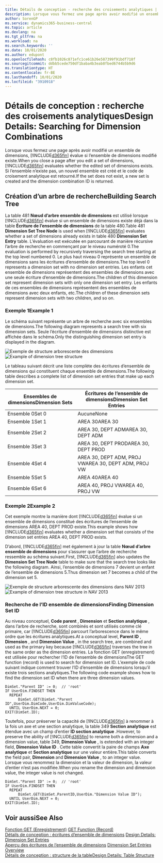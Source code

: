 ```yaml
---
title: Détails de conception - recherche des croisements analytiques | Microsoft Docs
description: Lorsque vous fermez une page après avoir modifié un ensemble de dimensions, Business Central évalue si l’ensemble de dimensions modifié existe. Si l’ensemble n’existe pas, un nouvel ensemble est créé et le code de croisement analytique est retourné.
author: SorenGP
ms.service: dynamics365-business-central
ms.topic: article
ms.devlang: na
ms.tgt_pltfrm: na
ms.workload: na
ms.search.keywords: ''
ms.date: 10/01/2020
ms.author: edupont
ms.openlocfilehash: c8fb1026c871efc1ce61b26e587399f91bdf718f
ms.sourcegitcommit: ddbb5cede750df1baba4b3eab8fbed6744b5b9d6
ms.translationtype: HT
ms.contentlocale: fr-BE
ms.lasthandoff: 10/01/2020
ms.locfileid: "3910918"
---
```

# <a name="design-details-searching-for-dimension-combinations"></a><span data-ttu-id="9cf4f-104">Détails de conception : recherche des croisements analytiques</span><span class="sxs-lookup"><span data-stu-id="9cf4f-104">Design Details: Searching for Dimension Combinations</span></span>
<span data-ttu-id="9cf4f-105">Lorsque vous fermez une page après avoir modifié un ensemble de dimensions, [!INCLUDE[d365fin](includes/d365fin_md.md)] évalue si l’ensemble de dimensions modifié existe.</span><span class="sxs-lookup"><span data-stu-id="9cf4f-105">When you close a page after you edit a set of dimensions, [!INCLUDE[d365fin](includes/d365fin_md.md)] evaluates whether the edited set of dimensions exists.</span></span> <span data-ttu-id="9cf4f-106">Si l’ensemble n’existe pas, un nouvel ensemble est créé et le code de croisement analytique est retourné.</span><span class="sxs-lookup"><span data-stu-id="9cf4f-106">If the set does not exist, a new set is created and the dimension combination ID is returned.</span></span>  

## <a name="building-search-tree"></a><span data-ttu-id="9cf4f-107">Création d’un arbre de recherche</span><span class="sxs-lookup"><span data-stu-id="9cf4f-107">Building Search Tree</span></span>  
 <span data-ttu-id="9cf4f-108">La table 481 **Nœud d’arbre ensemble de dimensions** est utilisé lorsque [!INCLUDE[d365fin](includes/d365fin_md.md)] évalue si un ensemble de dimensions existe déjà dans la table **Écriture de l’ensemble de dimensions** de la table 480.</span><span class="sxs-lookup"><span data-stu-id="9cf4f-108">Table 481 **Dimension Set Tree Node** is used when [!INCLUDE[d365fin](includes/d365fin_md.md)] evaluates whether a set of dimensions already exists in table 480 **Dimension Set Entry** table.</span></span> <span data-ttu-id="9cf4f-109">L’évaluation est exécutée en parcourant de manière récursive l’arbre de recherche en commençant par le niveau numéroté 0.</span><span class="sxs-lookup"><span data-stu-id="9cf4f-109">The evaluation is performed by recursively traversing the search tree starting at the top level numbered 0.</span></span> <span data-ttu-id="9cf4f-110">Le plus haut niveau 0 représente un ensemble de dimensions sans les écritures d’ensemble de dimensions.</span><span class="sxs-lookup"><span data-stu-id="9cf4f-110">The top level 0 represents a dimension set with no dimension set entries.</span></span> <span data-ttu-id="9cf4f-111">Les enfants cet ensemble de dimensions représentent des ensembles de dimensions avec une seule écriture d’ensemble de dimensions.</span><span class="sxs-lookup"><span data-stu-id="9cf4f-111">The children of this dimension set represent dimension sets with only one dimension set entry.</span></span> <span data-ttu-id="9cf4f-112">Les enfants de ces ensembles de dimensions représentent des ensembles de dimensions avec deux enfants, etc.</span><span class="sxs-lookup"><span data-stu-id="9cf4f-112">The children of these dimension sets represent dimension sets with two children, and so on.</span></span>  

### <a name="example-1"></a><span data-ttu-id="9cf4f-113">Exemple 1</span><span class="sxs-lookup"><span data-stu-id="9cf4f-113">Example 1</span></span>  
 <span data-ttu-id="9cf4f-114">Le schéma suivant représente un arbre de recherche avec six ensembles de dimensions.</span><span class="sxs-lookup"><span data-stu-id="9cf4f-114">The following diagram represents a search tree with six dimension sets.</span></span> <span data-ttu-id="9cf4f-115">Seule l’écriture d’ensemble de dimensions distinctive est affichée dans le schéma.</span><span class="sxs-lookup"><span data-stu-id="9cf4f-115">Only the distinguishing dimension set entry is displayed in the diagram.</span></span>  

 <span data-ttu-id="9cf4f-116">![Exemple de structure arborescente des dimensions](media/nav2013_dimension_tree.png "Exemple de structure arborescente des dimensions")</span><span class="sxs-lookup"><span data-stu-id="9cf4f-116">![Example of dimension tree structure](media/nav2013_dimension_tree.png "Example of dimension tree structure")</span></span>  

 <span data-ttu-id="9cf4f-117">Le tableau suivant décrit une liste complète des écritures d’ensemble de dimensions qui constituent chaque ensemble de dimensions.</span><span class="sxs-lookup"><span data-stu-id="9cf4f-117">The following table describes a complete list of dimension set entries that make up each dimension set.</span></span>  

|<span data-ttu-id="9cf4f-118">Ensembles de dimensions</span><span class="sxs-lookup"><span data-stu-id="9cf4f-118">Dimension Sets</span></span>|<span data-ttu-id="9cf4f-119">Écritures de l’ensemble de dimensions</span><span class="sxs-lookup"><span data-stu-id="9cf4f-119">Dimension Set Entries</span></span>|  
|--------------------|---------------------------|  
|<span data-ttu-id="9cf4f-120">Ensemble 0</span><span class="sxs-lookup"><span data-stu-id="9cf4f-120">Set 0</span></span>|<span data-ttu-id="9cf4f-121">Aucune</span><span class="sxs-lookup"><span data-stu-id="9cf4f-121">None</span></span>|  
|<span data-ttu-id="9cf4f-122">Ensemble 1</span><span class="sxs-lookup"><span data-stu-id="9cf4f-122">Set 1</span></span>|<span data-ttu-id="9cf4f-123">AREA 30</span><span class="sxs-lookup"><span data-stu-id="9cf4f-123">AREA 30</span></span>|  
|<span data-ttu-id="9cf4f-124">Ensemble 2</span><span class="sxs-lookup"><span data-stu-id="9cf4f-124">Set 2</span></span>|<span data-ttu-id="9cf4f-125">AREA 30, DEPT ADM</span><span class="sxs-lookup"><span data-stu-id="9cf4f-125">AREA 30, DEPT ADM</span></span>|  
|<span data-ttu-id="9cf4f-126">Ensemble 3</span><span class="sxs-lookup"><span data-stu-id="9cf4f-126">Set 3</span></span>|<span data-ttu-id="9cf4f-127">AREA 30, DEPT PROD</span><span class="sxs-lookup"><span data-stu-id="9cf4f-127">AREA 30, DEPT PROD</span></span>|  
|<span data-ttu-id="9cf4f-128">Ensemble 4</span><span class="sxs-lookup"><span data-stu-id="9cf4f-128">Set 4</span></span>|<span data-ttu-id="9cf4f-129">AREA 30, DEPT ADM, PROJ VW</span><span class="sxs-lookup"><span data-stu-id="9cf4f-129">AREA 30, DEPT ADM, PROJ VW</span></span>|  
|<span data-ttu-id="9cf4f-130">Ensemble 5</span><span class="sxs-lookup"><span data-stu-id="9cf4f-130">Set 5</span></span>|<span data-ttu-id="9cf4f-131">AREA 40</span><span class="sxs-lookup"><span data-stu-id="9cf4f-131">AREA 40</span></span>|  
|<span data-ttu-id="9cf4f-132">Ensemble 6</span><span class="sxs-lookup"><span data-stu-id="9cf4f-132">Set 6</span></span>|<span data-ttu-id="9cf4f-133">AREA 40, PROJ VW</span><span class="sxs-lookup"><span data-stu-id="9cf4f-133">AREA 40, PROJ VW</span></span>|  

### <a name="example-2"></a><span data-ttu-id="9cf4f-134">Exemple 2</span><span class="sxs-lookup"><span data-stu-id="9cf4f-134">Example 2</span></span>  
 <span data-ttu-id="9cf4f-135">Cet exemple montre la manière dont [!INCLUDE[d365fin](includes/d365fin_md.md)] évalue si un ensemble de dimensions constitué des écritures de l’ensemble de dimensions AREA 40, DEPT PROD existe.</span><span class="sxs-lookup"><span data-stu-id="9cf4f-135">This example shows how [!INCLUDE[d365fin](includes/d365fin_md.md)] evaluates whether a dimension set that consists of the dimension set entries AREA 40, DEPT PROD exists.</span></span>  

 <span data-ttu-id="9cf4f-136">D’abord, [!INCLUDE[d365fin](includes/d365fin_md.md)] met également à jour la table **Nœud d’arbre ensemble de dimensions** pour s’assurer que l’arbre de recherche ressemble au schéma suivant.</span><span class="sxs-lookup"><span data-stu-id="9cf4f-136">First, [!INCLUDE[d365fin](includes/d365fin_md.md)] also updates the **Dimension Set Tree Node** table to make sure that the search tree looks like the following diagram.</span></span> <span data-ttu-id="9cf4f-137">Ainsi, l’ensemble de dimensions 7 devient un enfant de l’ensemble de dimensions 5.</span><span class="sxs-lookup"><span data-stu-id="9cf4f-137">Thus dimension set 7 becomes a child of the dimension set 5.</span></span>  

 <span data-ttu-id="9cf4f-138">![Exemple de structure arborescente des dimensions dans NAV 2013](media/nav2013_dimension_tree_example2.png "Exemple de structure arborescente des dimensions dans NAV 2013")</span><span class="sxs-lookup"><span data-stu-id="9cf4f-138">![Example of dimension tree structure in NAV 2013](media/nav2013_dimension_tree_example2.png "Example of dimension tree structure in NAV 2013")</span></span>  

### <a name="finding-dimension-set-id"></a><span data-ttu-id="9cf4f-139">Recherche de l’ID ensemble de dimensions</span><span class="sxs-lookup"><span data-stu-id="9cf4f-139">Finding Dimension Set ID</span></span>  
 <span data-ttu-id="9cf4f-140">Au niveau conceptuel, **Code parent** , **Dimension** et **Section analytique** , dans l’arbre de recherche, sont combinés et sont utilisés comme clé primaire, car [!INCLUDE[d365fin](includes/d365fin_md.md)] parcourt l’arborescence dans le même ordre que les écritures analytiques.</span><span class="sxs-lookup"><span data-stu-id="9cf4f-140">At a conceptual level, **Parent ID** , **Dimension** , and **Dimension Value** , in the search tree, are combined and used as the primary key because [!INCLUDE[d365fin](includes/d365fin_md.md)] traverses the tree in the same order as the dimension entries.</span></span> <span data-ttu-id="9cf4f-141">La fonction GET (enregistrement) est utilisée pour rechercher l’ID de l’ensemble de dimensions</span><span class="sxs-lookup"><span data-stu-id="9cf4f-141">The GET function (record) is used to search for dimension set ID.</span></span> <span data-ttu-id="9cf4f-142">L’exemple de code suivant indique comment trouver l’ID d’ensemble de dimensions lorsqu’il existe trois sections analytiques.</span><span class="sxs-lookup"><span data-stu-id="9cf4f-142">The following code example shows how to find the dimension set ID when there are three dimension values.</span></span>  

```  
DimSet."Parent ID" := 0;  // 'root'  
IF UserDim.FINDSET THEN  
  REPEAT  
      DimSet.GET(DimSet."Parent ID",UserDim.DimCode,UserDim.DimValueCode);  
  UNTIL UserDim.NEXT = 0;  
EXIT(DimSet.ID);  

```  

<span data-ttu-id="9cf4f-143">Toutefois, pour préserver la capacité de [!INCLUDE[d365fin](includes/d365fin_md.md)] à renommer à la fois un axe et une section analytique, la table 349 **Section analytique** est étendue avec un champ d’entier **ID section analytique** .</span><span class="sxs-lookup"><span data-stu-id="9cf4f-143">However, to preserve the ability of [!INCLUDE[d365fin](includes/d365fin_md.md)] to rename both a dimension and a dimension value, table 349, **Dimension Value** , is extended with an integer field, **Dimension Value ID** .</span></span> <span data-ttu-id="9cf4f-144">Cette table convertit la paire de champs **Axe analytique** et **Section analytique** sur une valeur entière.</span><span class="sxs-lookup"><span data-stu-id="9cf4f-144">This table converts the field pair, **Dimension** and **Dimension Value** , to an integer value.</span></span> <span data-ttu-id="9cf4f-145">Lorsque vous renommez la dimension et la valeur de dimension, la valeur d’entier n’est pas modifiée.</span><span class="sxs-lookup"><span data-stu-id="9cf4f-145">When you rename the dimension and dimension value, the integer value is not changed.</span></span>  

```  
DimSet."Parent ID" := 0;  // 'root'  
IF UserDim.FINDSET THEN  
  REPEAT  
      DimSet.GET(DimSet.ParentID,UserDim."Dimension Value ID");  
  UNTIL UserDim.NEXT = 0;  
EXIT(DimSet.ID);  

```  

## <a name="see-also"></a><span data-ttu-id="9cf4f-146">Voir aussi</span><span class="sxs-lookup"><span data-stu-id="9cf4f-146">See Also</span></span>  
 <span data-ttu-id="9cf4f-147">[Fonction GET (Enregistrement)](/dynamics-nav/GET-Function--Record-)  </span><span class="sxs-lookup"><span data-stu-id="9cf4f-147">[GET Function (Record)](/dynamics-nav/GET-Function--Record-)  </span></span>  
 <span data-ttu-id="9cf4f-148">[Détails de conception : écritures d’ensemble de dimensions](design-details-dimension-set-entries.md) </span><span class="sxs-lookup"><span data-stu-id="9cf4f-148">[Design Details: Dimension Set Entries](design-details-dimension-set-entries.md) </span></span>  
 <span data-ttu-id="9cf4f-149">[Aperçu des écritures de l’ensemble de dimensions](design-details-dimension-set-entries-overview.md) </span><span class="sxs-lookup"><span data-stu-id="9cf4f-149">[Dimension Set Entries Overview](design-details-dimension-set-entries-overview.md) </span></span>  
 [<span data-ttu-id="9cf4f-150">Détails de conception : structure de la table</span><span class="sxs-lookup"><span data-stu-id="9cf4f-150">Design Details: Table Structure</span></span>](design-details-table-structure.md)   
 
